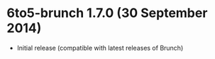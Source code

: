 # 6to5-brunch 1.7.0 (30 September 2014)
* Initial release (compatible with latest releases of Brunch)
